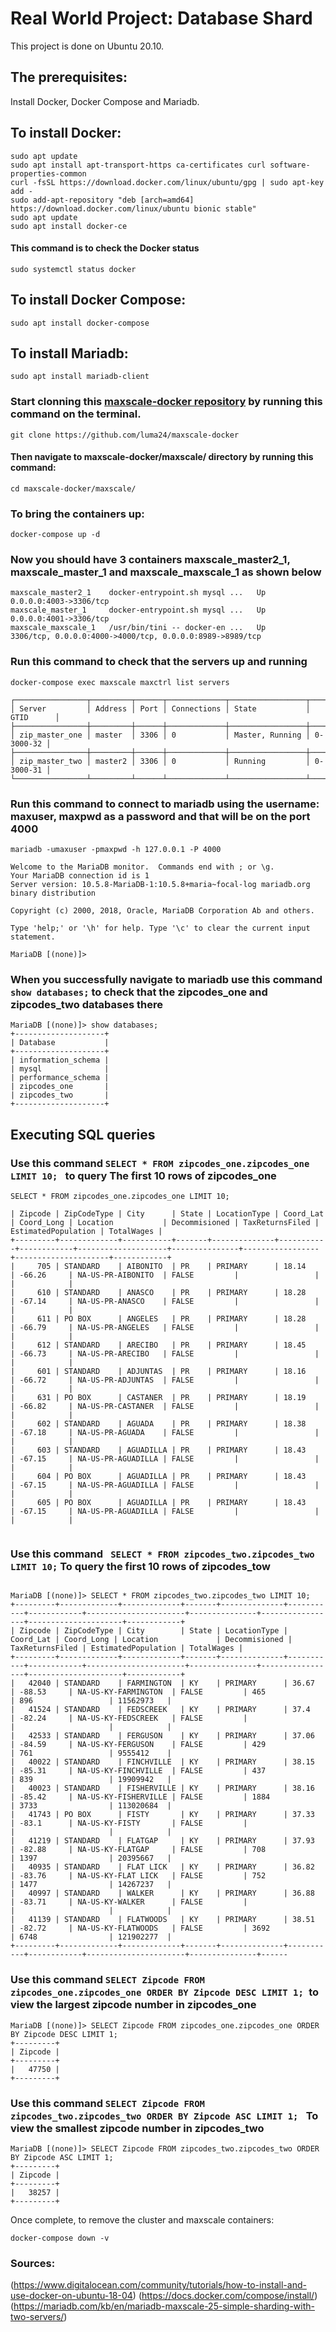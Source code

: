 # Real World Project: Database Shard
This project is done on Ubuntu 20.10.

## The prerequisites:
 Install Docker, Docker Compose and Mariadb.
 
## To install Docker:
```
sudo apt update
sudo apt install apt-transport-https ca-certificates curl software-properties-common
curl -fsSL https://download.docker.com/linux/ubuntu/gpg | sudo apt-key add -
sudo add-apt-repository "deb [arch=amd64] https://download.docker.com/linux/ubuntu bionic stable"
sudo apt update
sudo apt install docker-ce

```
#### This command is to check the Docker status 
```
sudo systemctl status docker
```
## To install Docker Compose:
```
sudo apt install docker-compose
```
## To install Mariadb:
```
sudo apt install mariadb-client
```
### Start clonning this [maxscale-docker repository](https://github.com/luma24/maxscale-docker) by running this command on the terminal.
```
git clone https://github.com/luma24/maxscale-docker
```
#### Then navigate to maxscale-docker/maxscale/ directory by running this command:
```
cd maxscale-docker/maxscale/
```
### To bring the containers up:
```
docker-compose up -d
```
### Now you should have 3 containers maxscale_master2_1, maxscale_master_1 and maxscale_maxscale_1 as shown below
```
maxscale_master2_1    docker-entrypoint.sh mysql ...   Up      0.0.0.0:4003->3306/tcp                                  
maxscale_master_1     docker-entrypoint.sh mysql ...   Up      0.0.0.0:4001->3306/tcp                                  
maxscale_maxscale_1   /usr/bin/tini -- docker-en ...   Up      3306/tcp, 0.0.0.0:4000->4000/tcp, 0.0.0.0:8989->8989/tcp

```
### Run this command to check that the servers up and running
```
docker-compose exec maxscale maxctrl list servers

┌────────────────┬─────────┬──────┬─────────────┬─────────────────┬───────────┐
│ Server         │ Address │ Port │ Connections │ State           │ GTID      │
├────────────────┼─────────┼──────┼─────────────┼─────────────────┼───────────┤
│ zip_master_one │ master  │ 3306 │ 0           │ Master, Running │ 0-3000-32 │
├────────────────┼─────────┼──────┼─────────────┼─────────────────┼───────────┤
│ zip_master_two │ master2 │ 3306 │ 0           │ Running         │ 0-3000-31 │
└────────────────┴─────────┴──────┴─────────────┴─────────────────┴───────────┘
```
### Run this command to connect to mariadb using the username: maxuser, maxpwd as a password and that will be on the port 4000
```
mariadb -umaxuser -pmaxpwd -h 127.0.0.1 -P 4000
```

```
Welcome to the MariaDB monitor.  Commands end with ; or \g.
Your MariaDB connection id is 1
Server version: 10.5.8-MariaDB-1:10.5.8+maria~focal-log mariadb.org binary distribution

Copyright (c) 2000, 2018, Oracle, MariaDB Corporation Ab and others.

Type 'help;' or '\h' for help. Type '\c' to clear the current input statement.

MariaDB [(none)]> 

```
### When you successfully navigate to mariadb use this command ```show databases;``` to check that the zipcodes_one and zipcodes_two databases there


```
MariaDB [(none)]> show databases;
+--------------------+
| Database           |
+--------------------+
| information_schema |
| mysql              |
| performance_schema |
| zipcodes_one       |
| zipcodes_two       |
+--------------------+

```
## Executing SQL queries
### Use this command ```SELECT * FROM zipcodes_one.zipcodes_one LIMIT 10; ``` to query The first 10 rows of zipcodes_one
```
SELECT * FROM zipcodes_one.zipcodes_one LIMIT 10;

| Zipcode | ZipCodeType | City      | State | LocationType | Coord_Lat | Coord_Long | Location           | Decommisioned | TaxReturnsFiled | EstimatedPopulation | TotalWages |
+---------+-------------+-----------+-------+--------------+-----------+------------+--------------------+---------------+-----------------+---------------------+------------+
|     705 | STANDARD    | AIBONITO  | PR    | PRIMARY      | 18.14     | -66.26     | NA-US-PR-AIBONITO  | FALSE         |                 |                     |            |
|     610 | STANDARD    | ANASCO    | PR    | PRIMARY      | 18.28     | -67.14     | NA-US-PR-ANASCO    | FALSE         |                 |                     |            |
|     611 | PO BOX      | ANGELES   | PR    | PRIMARY      | 18.28     | -66.79     | NA-US-PR-ANGELES   | FALSE         |                 |                     |            |
|     612 | STANDARD    | ARECIBO   | PR    | PRIMARY      | 18.45     | -66.73     | NA-US-PR-ARECIBO   | FALSE         |                 |                     |            |
|     601 | STANDARD    | ADJUNTAS  | PR    | PRIMARY      | 18.16     | -66.72     | NA-US-PR-ADJUNTAS  | FALSE         |                 |                     |            |
|     631 | PO BOX      | CASTANER  | PR    | PRIMARY      | 18.19     | -66.82     | NA-US-PR-CASTANER  | FALSE         |                 |                     |            |
|     602 | STANDARD    | AGUADA    | PR    | PRIMARY      | 18.38     | -67.18     | NA-US-PR-AGUADA    | FALSE         |                 |                     |            |
|     603 | STANDARD    | AGUADILLA | PR    | PRIMARY      | 18.43     | -67.15     | NA-US-PR-AGUADILLA | FALSE         |                 |                     |            |
|     604 | PO BOX      | AGUADILLA | PR    | PRIMARY      | 18.43     | -67.15     | NA-US-PR-AGUADILLA | FALSE         |                 |                     |            |
|     605 | PO BOX      | AGUADILLA | PR    | PRIMARY      | 18.43     | -67.15     | NA-US-PR-AGUADILLA | FALSE         |                 |                     |            |


```
### Use this command ``` SELECT * FROM zipcodes_two.zipcodes_two LIMIT 10;``` To query the first 10 rows of zipcodes_tow
```

MariaDB [(none)]> SELECT * FROM zipcodes_two.zipcodes_two LIMIT 10;
+---------+-------------+-------------+-------+--------------+-----------+------------+----------------------+---------------+-----------------+---------------------+------------+
| Zipcode | ZipCodeType | City        | State | LocationType | Coord_Lat | Coord_Long | Location             | Decommisioned | TaxReturnsFiled | EstimatedPopulation | TotalWages |
+---------+-------------+-------------+-------+--------------+-----------+------------+----------------------+---------------+-----------------+---------------------+------------+
|   42040 | STANDARD    | FARMINGTON  | KY    | PRIMARY      | 36.67     | -88.53     | NA-US-KY-FARMINGTON  | FALSE         | 465             | 896                 | 11562973   |
|   41524 | STANDARD    | FEDSCREEK   | KY    | PRIMARY      | 37.4      | -82.24     | NA-US-KY-FEDSCREEK   | FALSE         |                 |                     |            |
|   42533 | STANDARD    | FERGUSON    | KY    | PRIMARY      | 37.06     | -84.59     | NA-US-KY-FERGUSON    | FALSE         | 429             | 761                 | 9555412    |
|   40022 | STANDARD    | FINCHVILLE  | KY    | PRIMARY      | 38.15     | -85.31     | NA-US-KY-FINCHVILLE  | FALSE         | 437             | 839                 | 19909942   |
|   40023 | STANDARD    | FISHERVILLE | KY    | PRIMARY      | 38.16     | -85.42     | NA-US-KY-FISHERVILLE | FALSE         | 1884            | 3733                | 113020684  |
|   41743 | PO BOX      | FISTY       | KY    | PRIMARY      | 37.33     | -83.1      | NA-US-KY-FISTY       | FALSE         |                 |                     |            |
|   41219 | STANDARD    | FLATGAP     | KY    | PRIMARY      | 37.93     | -82.88     | NA-US-KY-FLATGAP     | FALSE         | 708             | 1397                | 20395667   |
|   40935 | STANDARD    | FLAT LICK   | KY    | PRIMARY      | 36.82     | -83.76     | NA-US-KY-FLAT LICK   | FALSE         | 752             | 1477                | 14267237   |
|   40997 | STANDARD    | WALKER      | KY    | PRIMARY      | 36.88     | -83.71     | NA-US-KY-WALKER      | FALSE         |                 |                     |            |
|   41139 | STANDARD    | FLATWOODS   | KY    | PRIMARY      | 38.51     | -82.72     | NA-US-KY-FLATWOODS   | FALSE         | 3692            | 6748                | 121902277  |
+---------+-------------+-------------+-------+--------------+-----------+------------+----------------------+---------------+------
```
### Use this command ```SELECT Zipcode FROM zipcodes_one.zipcodes_one ORDER BY Zipcode DESC LIMIT 1; ```to view the largest zipcode number in zipcodes_one

```
MariaDB [(none)]> SELECT Zipcode FROM zipcodes_one.zipcodes_one ORDER BY Zipcode DESC LIMIT 1;
+---------+
| Zipcode |
+---------+
|   47750 |
+---------+

```
### Use this command ```SELECT Zipcode FROM zipcodes_two.zipcodes_two ORDER BY Zipcode ASC LIMIT 1; ```  To view the smallest zipcode number in zipcodes_two

```
MariaDB [(none)]> SELECT Zipcode FROM zipcodes_two.zipcodes_two ORDER BY Zipcode ASC LIMIT 1;
+---------+
| Zipcode |
+---------+
|   38257 |
+---------+

```
Once complete, to remove the cluster and maxscale containers:

```
docker-compose down -v
```
### Sources:
(https://www.digitalocean.com/community/tutorials/how-to-install-and-use-docker-on-ubuntu-18-04)
(https://docs.docker.com/compose/install/)
(https://mariadb.com/kb/en/mariadb-maxscale-25-simple-sharding-with-two-servers/)
